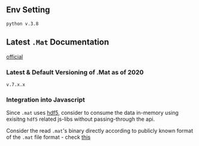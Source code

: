 ## Env Setting
`python v.3.8`

## Latest `.Mat` Documentation

[official](https://www.mathworks.com/help/matlab/import_export/mat-file-versions.html?searchHighlight=.mat&s_tid=doc_srchtitle)

### Latest & Default Versioning of .Mat as of 2020 
`v.7.x.x`

### Integration into Javascript 
Since `.mat` uses [hdf5](https://portal.hdfgroup.org/display/HDF5/HDF5), consider to consume the data in-memory using exisitng `hdf5` related js-libs without passing-through the api.

Consider the read `.mat`'s binary directly according to publicly known format of the `.mat` file format - check [this](https://www.mathworks.com/help/pdf_doc/matlab/matfile_format.pdf)
